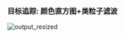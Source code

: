 ### 目标追踪: 颜色直方图+类粒子滤波
![output_resized](https://github.com/user-attachments/assets/ed52ee74-7ad6-4f73-b031-d82e7806bf61)

